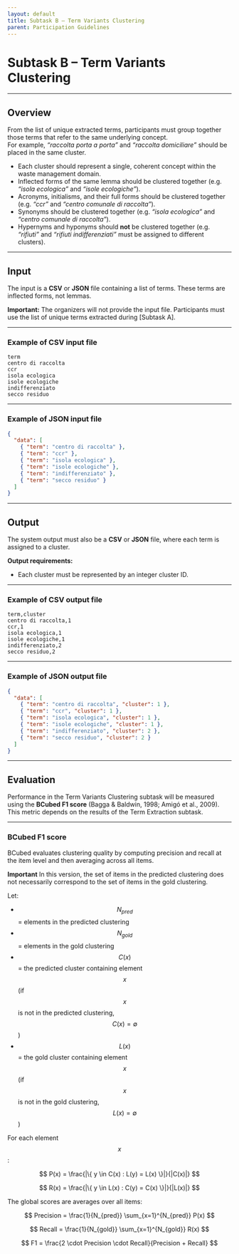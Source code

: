 ```yaml
---
layout: default
title: Subtask B – Term Variants Clustering
parent: Participation Guidelines
---
```


# Subtask B – Term Variants Clustering

---
## Overview

From the list of unique extracted terms, participants must group together those terms that refer to the same underlying concept.  
For example, *“raccolta porta a porta”* and *“raccolta domiciliare”* should be placed in the same cluster.

- Each cluster should represent a single, coherent concept within the waste management domain.
- Inflected forms of the same lemma should be clustered together (e.g. *“isola ecologica”* and *“isole ecologiche”*).
- Acronyms, initialisms, and their full forms should be clustered together (e.g. *“ccr”* and *“centro comunale di raccolta”*).
- Synonyms should be clustered together (e.g. *“isola ecologica”* and *“centro comunale di raccolta”*).
- Hypernyms and hyponyms should **not** be clustered together (e.g. *“rifiuti”* and *“rifiuti indifferenziati”* must be assigned to different clusters).

---
## Input

The input is a **CSV** or **JSON** file containing a list of terms.
These terms are inflected forms, not lemmas.  

**Important:** The organizers will not provide the input file. Participants must use the list of unique terms extracted during [Subtask A].

---
### Example of CSV input file

```
term
centro di raccolta
ccr
isola ecologica
isole ecologiche
indifferenziato
secco residuo
```

---
### Example of JSON input file

```json
{
  "data": [
    { "term": "centro di raccolta" },
    { "term": "ccr" },
    { "term": "isola ecologica" },
    { "term": "isole ecologiche" },
    { "term": "indifferenziato" },
    { "term": "secco residuo" }
  ]
}
```

---
## Output

The system output must also be a **CSV** or **JSON** file, where each term is assigned to a cluster.

**Output requirements:**  
- Each cluster must be represented by an integer cluster ID.

---
### Example of CSV output file

```
term,cluster
centro di raccolta,1
ccr,1
isola ecologica,1
isole ecologiche,1
indifferenziato,2
secco residuo,2
```

---
### Example of JSON output file

```json
{
  "data": [
    { "term": "centro di raccolta", "cluster": 1 },
    { "term": "ccr", "cluster": 1 },
    { "term": "isola ecologica", "cluster": 1 },
    { "term": "isole ecologiche", "cluster": 1 },
    { "term": "indifferenziato", "cluster": 2 },
    { "term": "secco residuo", "cluster": 2 }
  ]
}
```

---
## Evaluation
Performance in the Term Variants Clustering subtask will be measured using the **BCubed F1 score** (Bagga & Baldwin, 1998; Amigó et al., 2009).  
This metric depends on the results of the Term Extraction subtask.

---
### BCubed F1 score

BCubed evaluates clustering quality by computing precision and recall at the item level and then averaging across all items.

**Important** In this version, the set of items in the predicted clustering does not necessarily correspond to the set of items in the gold clustering.

Let:

* $$N_{pred}$$ = elements in the predicted clustering  
* $$N_{gold}$$ = elements in the gold clustering  
* $$C(x)$$ = the predicted cluster containing element $$x$$ (if $$x$$ is not in the predicted clustering, $$C(x)=\emptyset$$)
* $$L(x)$$ = the gold cluster containing element $$x$$ (if $$x$$ is not in the gold clustering, $$L(x)=\emptyset$$)

For each element $$x$$:

$$
P(x) = \frac{|\{ y \in C(x) : L(y) = L(x) \}|}{|C(x)|}
$$

$$
R(x) = \frac{|\{ y \in L(x) : C(y) = C(x) \}|}{|L(x)|}
$$

The global scores are averages over all items:

$$
Precision = \frac{1}{N_{pred}} \sum_{x=1}^{N_{pred}} P(x)
$$

$$
Recall = \frac{1}{N_{gold}} \sum_{x=1}^{N_{gold}} R(x)
$$

$$
F1 = \frac{2 \cdot Precision \cdot Recall}{Precision + Recall}
$$
